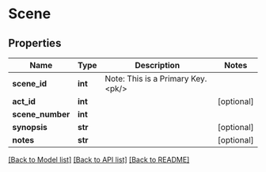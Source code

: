 # Scene

## Properties
Name | Type | Description | Notes
------------ | ------------- | ------------- | -------------
**scene_id** | **int** | Note: This is a Primary Key.&lt;pk/&gt; | 
**act_id** | **int** |  | [optional] 
**scene_number** | **int** |  | 
**synopsis** | **str** |  | [optional] 
**notes** | **str** |  | [optional] 

[[Back to Model list]](../README.md#documentation-for-models) [[Back to API list]](../README.md#documentation-for-api-endpoints) [[Back to README]](../README.md)

